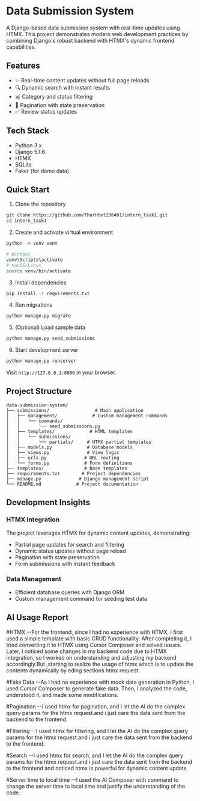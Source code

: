 # Data Submission System

A Django-based data submission system with real-time updates using HTMX. This project demonstrates modern web development practices by combining Django's robust backend with HTMX's dynamic frontend capabilities.

## Features

- ✨ Real-time content updates without full page reloads
- 🔍 Dynamic search with instant results
- 📊 Category and status filtering
- 📄 Pagination with state preservation
- ✅ Review status updates

## Tech Stack

- Python 3.x
- Django 5.1.6
- HTMX
- SQLite
- Faker (for demo data)

## Quick Start

1. Clone the repository
```bash
git clone https://github.com/TharHtet236401/intern_task1.git
cd intern_task1
```

2. Create and activate virtual environment
```bash
python -m venv venv

# Windows
venv\Scripts\activate
# macOS/Linux
source venv/bin/activate
```

3. Install dependencies
```bash
pip install -r requirements.txt
```

4. Run migrations
```bash
python manage.py migrate
```

5. (Optional) Load sample data
```bash
python manage.py seed_submissions
```

6. Start development server
```bash
python manage.py runserver
```

Visit `http://127.0.0.1:8000` in your browser.

## Project Structure

```
data-submission-system/
├── submissions/                 # Main application
│   ├── management/             # Custom management commands
│   │   └── commands/          
│   │       └── seed_submissions.py
│   ├── templates/             # HTML templates
│   │   └── submissions/
│   │       └── partials/     # HTMX partial templates
│   ├── models.py             # Database models
│   ├── views.py              # View logic
│   ├── urls.py              # URL routing
│   └── forms.py             # Form definitions
├── templates/               # Base templates
├── requirements.txt        # Project dependencies
├── manage.py              # Django management script
└── README.md             # Project documentation
```

## Development Insights

### HTMX Integration
The project leverages HTMX for dynamic content updates, demonstrating:
- Partial page updates for search and filtering
- Dynamic status updates without page reload
- Pagination with state preservation
- Form submissions with instant feedback

### Data Management
- Efficient database queries with Django ORM
- Custom management command for seeding test data

## AI Usage Report

#HTMX
--For the frontend, since I had no experience with HTMX, I first used a simple template with basic CRUD functionality. After completing it, I tried converting it to HTMX using Cursor Composer and solved issues. Later, I noticed some changes in my backend code due to HTMX integration, so I worked on understanding and adjusting my backend accordingly.But ,starting to realize the usage of htmx which is to update the contents dynamically by eding sections htmx request.

#Fake Data
--As I had no experience with mock data generation in Python, I used Cursor Composer to generate fake data. Then, I analyzed the code, understood it, and made some modifications.

#Pagination
--I used htmx for pagination, and I let the AI do the complex query params for the htmx request.and i just care the data sent from the backend to the frontend.

#Filtering
--I used htmx for filtering, and I let the AI do the complex query params for the htmx request.and i just care the data sent from the backend to the frontend.

#Search
--I used htmx for search, and I let the AI do the complex query params for the htmx request.and i just care the data sent from the backend to the frontend and noticed htmx is powerful  for dynamic content update.

#Server time to local time
--I used the AI Composer with command to change the server time to local time and justify the understanding of the code.





